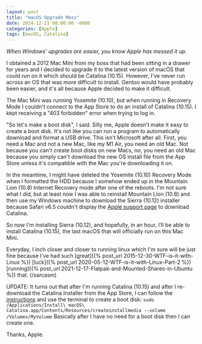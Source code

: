 ```yaml
---
layout: post
title: "macOS Upgrade Mess"
date: 2024-12-21 08:00:00 -0600
categories: [Apple]
tags: [macOS, Catalina]
---
```


*When Windows' upgrades are easier, you know Apple has messed it up.*

I obtained a 2012 Mac Mini from my boss that had been sitting in a drawer for years and I decided to upgrade it to the latest version of macOS that could run on it which should be Catalina (10.15). However, I've never run across an OS that was more difficult to install. Gentoo would have probably been easier, and it's all because Apple decided to make it difficult.

The Mac Mini was running Yosemite (10.10), but when running in Recovery Mode I couldn't connect to the App Store to do an install of Catalina (10.15). I kept receiving a "403 forbidden" error when trying to log in.

"So let's make a boot disk", I said. Silly me, Apple doesn't make it easy to create a boot disk. It's not like you can run a program to automatically download and format a USB drive. This isn't Microsoft after all. First, you need a Mac and not a new Mac, like my M1 Air, you need an old Mac. Not because you can't create boot disks on new Macs, no, you need an old Mac because you simply can't download the new OS install file from the App Store unless it's compatible with the Mac you're downloading it on.

In the meantime, I might have deleted the Yosemite (10.10) Recovery Mode when I formatted the HDD because I somehow ended up in the Mountain Lion (10.8) Internet Recovery mode after one of the reboots. I'm not sure what I did, but at least now I was able to reinstall Mountain Lion (10.8) and then use my Windows machine to download the Sierra (10.12) installer because Safari v6.5 couldn't display the [Apple support page](https://support.apple.com/en-us/102662) to download Catalina.

So now I'm installing Sierra (10.12), and hopefully, in an hour, I'll be able to install Catalina (10.15), the last macOS that will officially run on this Mac Mini.

Everyday, I inch closer and closer to running linux which I'm sure will be just fine because I've had such [great]({% post_url 2015-12-30-WTF-is-it-with-Linux %}) [luck]({% post_url 2020-05-12-WTF-is-it-with-Linux-Part-2 %}) [running]({% post_url 2021-12-17-Flatpak-and-Mounted-Shares-in-Ubuntu %}) that. (/sarcasm)

UPDATE: It turns out that after I'm running Catalina (10.15) and after I re-download the Catalina Installer from the App Store, I can follow the [instructions](https://support.apple.com/en-us/101578) and use the terminal to create a boot disk: `sudo /Applications/Install\ macOS\ Catalina.app/Contents/Resources/createinstallmedia --volume /Volumes/MyVolume` Basically after I have no need for a boot disk then I can create one.

Thanks, Apple.

